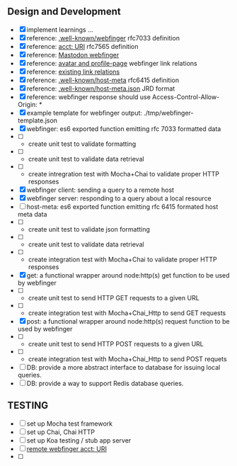 ## Design and Development
- [x] implement learnings ...
- [x] reference: [.well-known/webfinger](https://www.rfc-editor.org/rfc/rfc7033) rfc7033 definition
- [x] reference: [acct: URI](https://www.rfc-editor.org/rfc/rfc7565) rfc7565 definition
- [x] reference: [Mastodon webfinger](https://docs.joinmastodon.org/spec/webfinger/)
- [x] reference: [avatar and profile-page](https://webfinger.net/) webfinger link relations
- [x] reference: [existing link relations](https://microformats.org/wiki/existing-rel-values)
- [x] reference: [.well-known/host-meta](https://www.rfc-editor.org/rfc/rfc6415.html) rfc6415 definition
- [x] reference: [.well-known/host-meta.json](https://www.rfc-editor.org/rfc/rfc6415.html#appendix-A) JRD format
- [x] reference: webfinger response should use Access-Control-Allow-Origin: *
- [x] example template for webfinger output: ./tmp/webfinger-template.json
- [x] webfinger: es6 exported function emitting rfc 7033 formatted data
- [ ] - create unit test to validate formatting
- [ ] - create unit test to validate data retrieval
- [ ] - create intregration test with Mocha+Chai to validate proper HTTP responses
- [x] webfinger client: sending a query to a remote host
- [x] webfinger server: responding to a query about a local resource
- [ ] host-meta: es6 exported function emitting rfc 6415 formated host meta data
- [ ] - create unit test to validate json formatting
- [ ] - create unit test to validate data retrieval
- [ ] - create integration test with Mocha+Chai to validate proper HTTP responses
- [x] get: a functional wrapper around node:http(s) get function to be used by webfinger
- [ ] - create unit test to send HTTP GET requests to a given URL
- [ ] - create integration test with Mocha+Chai_Http to send GET requests
- [x] post: a functional wrapper around node:http(s) request function to be used by webfinger
- [ ] - create unit test to send HTTP POST requests to a given URL
- [ ] - create integration test with Mocha+Chai_Http to send POST requets
- [ ] DB: provide a more abstract interface to database for issuing local queries.
- [ ] DB: provide a way to support Redis database queries.

## TESTING
- [ ] set up Mocha test framework
- [ ] set up Chai, Chai HTTP
- [ ] set up Koa testing / stub app server
- [ ] [remote webfinger acct: URI](https://social.bocial.org/.well-known/webfinger?resource=acct:dattmuffy@social.bocial.org)
- [ ] 
